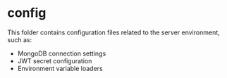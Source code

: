 # config
This folder contains configuration files related to the server environment, such as:

- MongoDB connection settings
- JWT secret configuration
- Environment variable loaders

